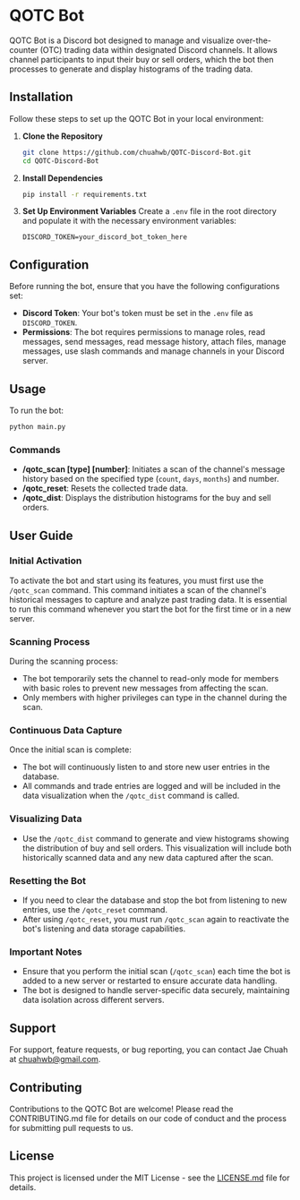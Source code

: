# QOTC Bot

QOTC Bot is a Discord bot designed to manage and visualize over-the-counter (OTC) trading data within designated Discord channels. It allows channel participants to input their buy or sell orders, which the bot then processes to generate and display histograms of the trading data.

## Installation

Follow these steps to set up the QOTC Bot in your local environment:

1. **Clone the Repository**
   ```bash
   git clone https://github.com/chuahwb/QOTC-Discord-Bot.git
   cd QOTC-Discord-Bot
   ```

2. **Install Dependencies**
   ```bash
   pip install -r requirements.txt
   ```

3. **Set Up Environment Variables**
   Create a `.env` file in the root directory and populate it with the necessary environment variables:
   ```plaintext
   DISCORD_TOKEN=your_discord_bot_token_here
   ```

## Configuration

Before running the bot, ensure that you have the following configurations set:

- **Discord Token**: Your bot's token must be set in the `.env` file as `DISCORD_TOKEN`.
- **Permissions**: The bot requires permissions to manage roles, read messages, send messages, read message history, attach files, manage messages, use slash commands and manage channels in your Discord server.

## Usage

To run the bot:
```bash
python main.py
```

### Commands
- **/qotc_scan [type] [number]**: Initiates a scan of the channel's message history based on the specified type (`count`, `days`, `months`) and number.
- **/qotc_reset**: Resets the collected trade data.
- **/qotc_dist**: Displays the distribution histograms for the buy and sell orders.

## User Guide

### Initial Activation
To activate the bot and start using its features, you must first use the `/qotc_scan` command. This command initiates a scan of the channel's historical messages to capture and analyze past trading data. It is essential to run this command whenever you start the bot for the first time or in a new server.

### Scanning Process
During the scanning process:
- The bot temporarily sets the channel to read-only mode for members with basic roles to prevent new messages from affecting the scan.
- Only members with higher privileges can type in the channel during the scan.

### Continuous Data Capture
Once the initial scan is complete:
- The bot will continuously listen to and store new user entries in the database.
- All commands and trade entries are logged and will be included in the data visualization when the `/qotc_dist` command is called.

### Visualizing Data
- Use the `/qotc_dist` command to generate and view histograms showing the distribution of buy and sell orders. This visualization will include both historically scanned data and any new data captured after the scan.

### Resetting the Bot
- If you need to clear the database and stop the bot from listening to new entries, use the `/qotc_reset` command.
- After using `/qotc_reset`, you must run `/qotc_scan` again to reactivate the bot's listening and data storage capabilities.

### Important Notes
- Ensure that you perform the initial scan (`/qotc_scan`) each time the bot is added to a new server or restarted to ensure accurate data handling.
- The bot is designed to handle server-specific data securely, maintaining data isolation across different servers.

## Support

For support, feature requests, or bug reporting, you can contact Jae Chuah at chuahwb@gmail.com.

## Contributing

Contributions to the QOTC Bot are welcome! Please read the CONTRIBUTING.md file for details on our code of conduct and the process for submitting pull requests to us.

## License

This project is licensed under the MIT License - see the [LICENSE.md](LICENSE.md) file for details.
